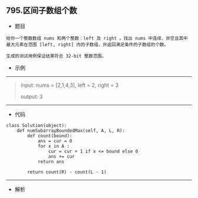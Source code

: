 795.区间子数组个数
----------
 - 题目
> 
    给你一个整数数组 nums 和两个整数：left 及 right 。找出 nums 中连续、非空且其中最大元素在范围 [left, right] 内的子数组，并返回满足条件的子数组的个数。

    生成的测试用例保证结果符合 32-bit 整数范围。
 - 示例
 ----------
> input: nums = [2,1,4,3], left = 2, right = 3
>
> output: 3
 ----------
 - 代码
 >
> 
    class Solution(object):
        def numSubarrayBoundedMax(self, A, L, R):
            def count(bound):
                ans = cur = 0
                for x in A :
                    cur = cur + 1 if x <= bound else 0
                    ans += cur
                return ans
    
            return count(R) - count(L - 1)

 ----------
 - 解析
 > 
> 
> 